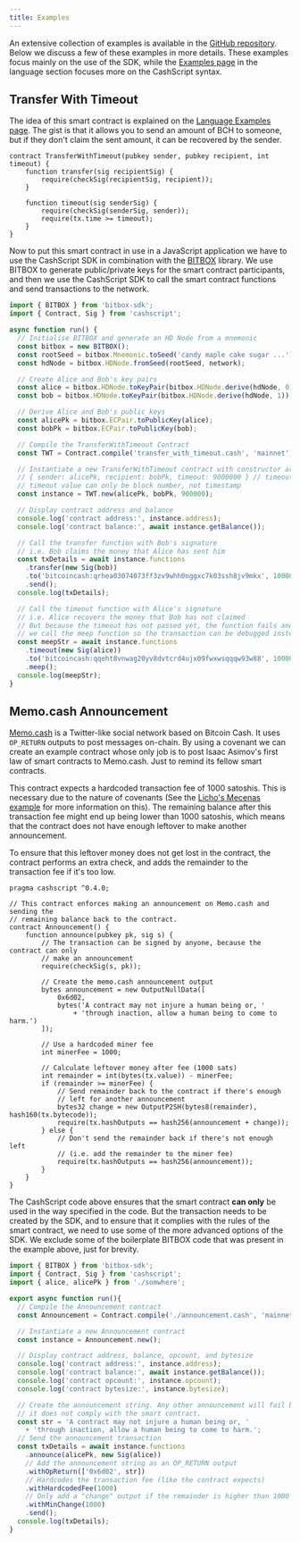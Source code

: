 ```yaml
---
title: Examples
---
```


An extensive collection of examples is available in the [GitHub repository](https://github.com/Bitcoin-com/cashscript/tree/master/examples). Below we discuss a few of these examples in more details. These examples focus mainly on the use of the SDK, while the [Examples page](/docs/language/examples) in the language section focuses more on the CashScript syntax.

## Transfer With Timeout
The idea of this smart contract is explained on the [Language Examples page](/docs/language/examples#transfer-with-timeout). The gist is that it allows you to send an amount of BCH to someone, but if they don't claim the sent amount, it can be recovered by the sender.


```solidity title="TransferWithTimeout.cash"
contract TransferWithTimeout(pubkey sender, pubkey recipient, int timeout) {
    function transfer(sig recipientSig) {
        require(checkSig(recipientSig, recipient));
    }

    function timeout(sig senderSig) {
        require(checkSig(senderSig, sender));
        require(tx.time >= timeout);
    }
}
```

Now to put this smart contract in use in a JavaScript application we have to use the CashScript SDK in combination with the [BITBOX][bitbox] library. We use BITBOX to generate public/private keys for the smart contract participants, and then we use the CashScript SDK to call the smart contract functions and send transactions to the network.

```ts title="TransferWithTimeout.js"
import { BITBOX } from 'bitbox-sdk';
import { Contract, Sig } from 'cashscript';

async function run() {
  // Initialise BITBOX and generate an HD Node from a mnemonic
  const bitbox = new BITBOX();
  const rootSeed = bitbox.Mnemonic.toSeed('candy maple cake sugar ...');
  const hdNode = bitbox.HDNode.fromSeed(rootSeed, network);

  // Create Alice and Bob's key pairs
  const alice = bitbox.HDNode.toKeyPair(bitbox.HDNode.derive(hdNode, 0));
  const bob = bitbox.HDNode.toKeyPair(bitbox.HDNode.derive(hdNode, 1));

  // Derive Alice and Bob's public keys
  const alicePk = bitbox.ECPair.toPublicKey(alice);
  const bobPk = bitbox.ECPair.toPublicKey(bob);

  // Compile the TransferWithTimeout Contract
  const TWT = Contract.compile('transfer_with_timeout.cash', 'mainnet');

  // Instantiate a new TransferWithTimeout contract with constructor arguments:
  // { sender: alicePk, recipient: bobPk, timeout: 9000000 } // timeout in future
  // timeout value can only be block number, not timestamp
  const instance = TWT.new(alicePk, bobPk, 900000);

  // Display contract address and balance
  console.log('contract address:', instance.address);
  console.log('contract balance:', await instance.getBalance());

  // Call the transfer function with Bob's signature
  // i.e. Bob claims the money that Alice has sent him
  const txDetails = await instance.functions
    .transfer(new Sig(bob))
    .to('bitcoincash:qrhea03074073ff3zv9whh0nggxc7k03ssh8jv9mkx', 10000)
    .send();
  console.log(txDetails);

  // Call the timeout function with Alice's signature
  // i.e. Alice recovers the money that Bob has not claimed
  // But because the timeout has not passed yet, the function fails and
  // we call the meep function so the transaction can be debugged instead
  const meepStr = await instance.functions
    .timeout(new Sig(alice))
    .to('bitcoincash:qqeht8vnwag20yv8dvtcrd4ujx09fwxwsqqqw93w88', 10000)
    .meep();
  console.log(meepStr);
}
```

## Memo.cash Announcement
[Memo.cash](https://memo.cash) is a Twitter-like social network based on Bitcoin Cash. It uses `OP_RETURN` outputs to post messages on-chain. By using a covenant we can create an example contract whose only job is to post Isaac Asimov's first law of smart contracts to Memo.cash. Just to remind its fellow smart contracts.

This contract expects a hardcoded transaction fee of 1000 satoshis. This is necessary due to the nature of covenants (See the [Licho's Mecenas example](/docs/language/examples#lichos-mecenas) for more information on this). The remaining balance after this transaction fee might end up being lower than 1000 satoshis, which means that the contract does not have enough leftover to make another announcement.

To ensure that this leftover money does not get lost in the contract, the contract performs an extra check, and adds the remainder to the transaction fee if it's too low.

```solidity title="Announcement.cash"
pragma cashscript ^0.4.0;

// This contract enforces making an announcement on Memo.cash and sending the
// remaining balance back to the contract.
contract Announcement() {
    function announce(pubkey pk, sig s) {
        // The transaction can be signed by anyone, because the contract can only
        // make an announcement
        require(checkSig(s, pk));

        // Create the memo.cash announcement output
        bytes announcement = new OutputNullData([
            0x6d02,
            bytes('A contract may not injure a human being or, '
                + 'through inaction, allow a human being to come to harm.')
        ]);

        // Use a hardcoded miner fee
        int minerFee = 1000;

        // Calculate leftover money after fee (1000 sats)
        int remainder = int(bytes(tx.value)) - minerFee;
        if (remainder >= minerFee) {
            // Send remainder back to the contract if there's enough
            // left for another announcement
            bytes32 change = new OutputP2SH(bytes8(remainder), hash160(tx.bytecode));
            require(tx.hashOutputs == hash256(announcement + change));
        } else {
            // Don't send the remainder back if there's not enough left
            // (i.e. add the remainder to the miner fee)
            require(tx.hashOutputs == hash256(announcement));
        }
    }
}
```

The CashScript code above ensures that the smart contract **can only** be used in the way specified in the code. But the transaction needs to be created by the SDK, and to ensure that it complies with the rules of the smart contract, we need to use some of the more advanced options of the SDK. We exclude some of the boilerplate BITBOX code that was present in the example above, just for brevity.

```ts title="Announcement.js"
import { BITBOX } from 'bitbox-sdk';
import { Contract, Sig } from 'cashscript';
import { alice, alicePk } from './somwhere';

export async function run(){
  // Compile the Announcement contract
  const Announcement = Contract.compile('./announcement.cash', 'mainnet');

  // Instantiate a new Announcement contract
  const instance = Announcement.new();

  // Display contract address, balance, opcount, and bytesize
  console.log('contract address:', instance.address);
  console.log('contract balance:', await instance.getBalance());
  console.log('contract opcount:', instance.opcount);
  console.log('contract bytesize:', instance.bytesize);

  // Create the announcement string. Any other announcement will fail because
  // it does not comply with the smart contract.
  const str = 'A contract may not injure a human being or, '
    + 'through inaction, allow a human being to come to harm.';
  // Send the announcement transaction
  const txDetails = await instance.functions
    .announce(alicePk, new Sig(alice))
    // Add the announcement string as an OP_RETURN output
    .withOpReturn(['0x6d02', str])
    // Hardcodes the transaction fee (like the contract expects)
    .withHardcodedFee(1000)
    // Only add a "change" output if the remainder is higher than 1000
    .withMinChange(1000)
    .send();
  console.log(txDetails);
}
```

[bitbox]: https://developer.bitcoin.com/bitbox/

